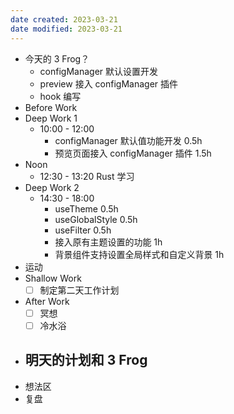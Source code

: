```yaml
---
date created: 2023-03-21 
date modified: 2023-03-21
---
```

- 今天的 3 Frog？
	- configManager 默认设置开发
	- preview 接入 configManager 插件
	- hook 编写
- Before Work
- Deep Work 1
	- 10:00 - 12:00
		- configManager 默认值功能开发 0.5h
		- 预览页面接入 configManager 插件 1.5h
- Noon
	- 12:30 - 13:20 Rust 学习 
- Deep Work 2
	- 14:30 - 18:00
		- useTheme 0.5h
		- useGlobalStyle 0.5h
		- useFilter 0.5h
		- 接入原有主题设置的功能 1h
		- 背景组件支持设置全局样式和自定义背景 1h
- 运动
- Shallow Work
	- [ ] 制定第二天工作计划
- After Work
	- [ ] 冥想
	- [ ] 冷水浴
- 明天的计划和 3 Frog
	- 
- 想法区
- 复盘
